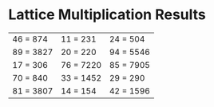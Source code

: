 # Lattice Multiplication Results

|   |   |   |
|---|---|---|
| 46 = 874 | 11 = 231 | 24 = 504 |
| 89 = 3827 | 20 = 220 | 94 = 5546 |
| 17 = 306 | 76 = 7220 | 85 = 7905 |
| 70 = 840 | 33 = 1452 | 29 = 290 |
| 81 = 3807 | 14 = 154 | 42 = 1596 |
